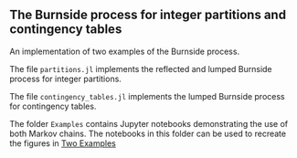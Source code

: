 ## The Burnside process for integer partitions and contingency tables

An implementation of two examples of the Burnside process. 

The file `partitions.jl` implements the reflected and lumped Burnside process for integer partitions.

The file `contingency_tables.jl` implements the lumped Burnside process for contingency tables.

The folder `Examples` contains Jupyter notebooks demonstrating the use of both Markov chains. The notebooks in this folder can be used to recreate the figures in [Two Examples](arxiv.com) 
